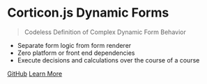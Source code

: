 # Corticon.js Dynamic Forms

> Codeless Definition of Complex Dynamic Form Behavior 

- Separate form logic from form renderer
- Zero platform or front end dependencies
- Execute decisions and calculations over the course of a course

[GitHub](https://github.com/corticon/corticon.js-samples)
[Learn More](#README.md)